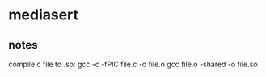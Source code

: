 # mediasert


## notes

compile c file to .so:
gcc -c -fPIC file.c -o file.o
gcc file.o -shared -o file.so
